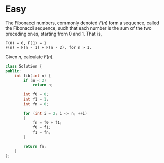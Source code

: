 # Easy

The Fibonacci numbers, commonly denoted $F(n)$ form a sequence, called the Fibonacci sequence, such that each number is the sum of the two preceding ones, starting from $0$ and $1$. That is,

```text
F(0) = 0, F(1) = 1
F(n) = F(n - 1) + F(n - 2), for n > 1.
```

Given $n$, calculate $F(n)$.

```cpp
class Solution {
public:
    int fib(int n) {
        if (n < 2)
            return n;
        
        int f0 = 0;
        int f1 = 1;
        int fn = 0;
        
        for (int i = 2; i <= n; ++i)
        {
            fn = f0 + f1;
            f0 = f1;
            f1 = fn;
        }
        
        return fn;
    }
};
```
